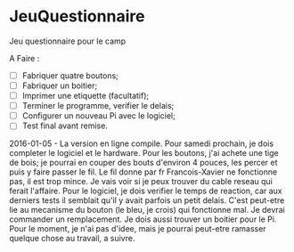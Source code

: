 # JeuQuestionnaire
Jeu questionnaire pour le camp

A Faire :
 - [ ] Fabriquer quatre boutons;
 - [ ] Fabriquer un boitier;
 - [ ] Imprimer une etiquette (facultatif);
 - [ ] Terminer le programme, verifier le delais;
 - [ ] Configurer un nouveau Pi avec le logiciel;
 - [ ] Test final avant remise.

2016-01-05 - La version en ligne compile. Pour samedi prochain, je dois completer le logiciel et le hardware. Pour les boutons, j'ai achete une tige de bois; je pourrai en couper des bouts d'environ 4 pouces, les percer et puis y faire passer le fil. Le fil donne par fr Francois-Xavier ne fonctionne pas, il est trop mince. Je vais voir si je peux trouver du cable reseau qui ferait l'affaire. Pour le logiciel, je dois verifier le temps de reaction, car aux derniers tests il semblait qu'il y avait parfois un petit delais. C'est peut-etre lie au mecanisme du bouton (le bleu, je crois) qui fonctionne mal. Je devrai commander un remplacement. Je dois aussi trouver un boitier pour le Pi. Pour le moment, je n'ai pas d'idee, mais je pourrai peut-etre ramasser quelque chose au travail, a suivre. 
